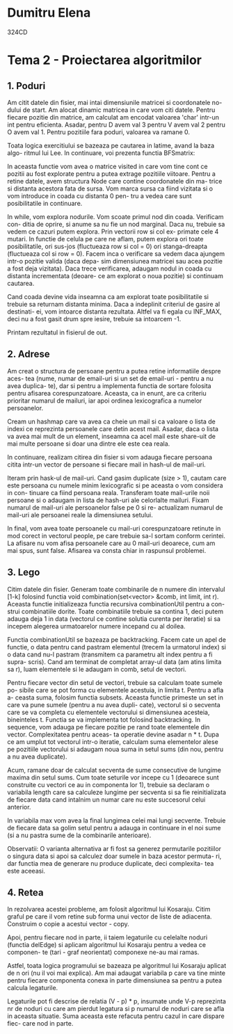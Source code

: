 # Dumitru Elena
324CD

# Tema 2 - Proiectarea algoritmilor

## 1. Poduri

Am citit datele din fisier, mai intai dimensiunile matricei si coordonatele no-
dului de start. 
Am alocat dinamic matricea in care vom citi datele.
Pentru fiecare pozitie din matrice, am calculat am encodat valoarea 'char' 
intr-un int pentru eficienta. Asadar, pentru D avem val 3
				      pentru V avem val 2
				      pentru O avem val 1.
Pentru pozitiile fara poduri, valoarea va ramane 0.

Toata logica exercitiului se bazeaza pe cautarea in latime, avand la baza algo-
ritmul lui Lee. In continuare, voi prezenta functia BFSmatrix: <br />

In aceasta functie vom avea o matrice visited in care vom tine cont ce pozitii
au fost explorate pentru a putea extrage pozitiile viitoare.
Pentru a retine datele, avem structura Node care contine coordonatele din ma-
trice si distanta acestora fata de sursa.
Vom marca sursa ca fiind vizitata si o vom introduce in coada cu distanta 0 pen-
tru a vedea care sunt posibilitatile in continuare. <br />

In while, vom explora nodurile. Vom scoate primul nod din coada. Verificam con-
ditia de oprire, si anume sa nu fie un nod marginal.
Daca nu, trebuie sa vedem ce cazuri putem explora. Prin vectorii row si col ex-
primate cele 4 mutari. In functie de celula pe care ne aflam, putem explora ori
toate posibilitatile, ori sus-jos (fluctueaza row si col = 0) ori stanga-dreapta
(fluctueaza col si row = 0). 
Facem inca o verificare sa vedem daca ajungem intr-o pozitie valida (daca depa-
sim dimensiunea matricei sau acea pozitie a fost deja vizitata).
Daca trece verificarea, adaugam nodul in coada cu distanta incrementata (deoare-
ce am explorat o noua pozitie) si continuam cautarea. <br />

Cand coada devine vida inseamna ca am explorat toate posibilitatile si trebuie
sa returnam distanta minima. Daca a indeplinit criteriul de gasire al destinati-
ei, vom intoarce distanta rezultata. Altfel va fi egala cu INF_MAX, deci nu a 
fost gasit drum spre iesire, trebuie sa intoarcem -1. <br />

Printam rezultatul in fisierul de out.


## 2. Adrese

Am creat o structura de persoane pentru a putea retine informatiile despre aces-
tea (nume, numar de email-uri si un set de email-uri - pentru a nu avea duplica-
te), dar si pentru a implementa functia de sortare folosita pentru afisarea
corespunzatoare. Aceasta, ca in enunt, are ca criteriu prioritar numarul de 
mailuri, iar apoi ordinea lexicografica a numelor persoanelor. <br />

Cream un hashmap care va avea ca cheie un mail si ca valoare o lista de indexi
ce reprezinta persoanele care detin acest mail. Asadar, daca o lista va avea mai
mult de un element, inseamna ca acel mail este share-uit de mai multe persoane
si doar una dintre ele este cea reala. <br />

In continuare, realizam citirea din fisier si vom adauga fiecare persoana citita
intr-un vector de persoane si fiecare mail in hash-ul de mail-uri. <br />

Iteram prin hask-ul de mail-uri. Cand gasim duplicate (size > 1), cautam care 
este persoana cu numele minim lexicografic si pe aceasta o vom considera in con-
tinuare ca fiind persoana reala. 
Transferam toate mail-urile noii persoane si o adaugam in lista de hash-uri ale
celorlalte mailuri. Fixam numarul de mail-uri ale persoanelor false pe 0 si re-
actualizam numarul de mail-uri ale persoanei reale la dimensiunea setului. <br />

In final, vom avea toate persoanele cu mail-uri corespunzatoare retinute in mod
corect in vectorul people, pe care trebuie sa-l sortam conform cerintei.
La afisare nu vom afisa persoanele care au 0 mail-uri deoarece, cum am mai spus,
sunt false. Afisarea va consta chiar in raspunsul problemei.


## 3. Lego

Citim datele din fisier. 
Generam toate combinarile de n numere din intervalul [1-k] folosind functia
void combination(set<vector<int>> &comb, int limit, int r).
Aceasta functie initializeaza functia recursiva combinationUtil pentru a con-
strui combinatiile dorite. Toate combinatiile trebuie sa contina 1, deci putem
adauga deja 1 in data (vectorul ce contine solutia curenta per iteratie) si sa
incepem alegerea urmatoarelor numere incepand cu al doilea. <br />

Functia combinationUtil se bazeaza pe backtracking. Facem cate un apel de 
functie, o data pentru cand pastram elementul (trecem la urmatorul index) si o
data cand nu-l pastram (transmitem ca parametru alt index pentru a fi supra-
scris). Cand am terminat de completat array-ul data (am atins limita sa r), 
luam elementele si le adaugam in comb, setul de vectori. <br />

Pentru fiecare vector din setul de vectori, trebuie sa calculam toate sumele po-
sibile care se pot forma cu elementele acestuia, in limita t. Pentru a afla a-
ceasta suma, folosim functia subsets.
Aceasta functie primeste un set in care va pune sumele (pentru a nu avea dupli-
cate), vectorul si o secventa care se va completa cu elementele vectorului si
dimensiunea acesteia, bineinteles t.
Functia se va implementa tot folosind backtracking. In sequence, vom adauga pe
fiecare pozitie pe rand toate elementele din vector. Complexitatea pentru aceas-
ta operatie devine asadar n * t. Dupa ce am umplut tot vectorul intr-o iteratie,
calculam suma elementelor alese pe pozitiile vectorului si adaugam noua suma
in setul sums (din nou, pentru a nu avea duplicate). <br />

Acum, ramane doar de calculat secventa de sume consecutive de lungime maxima din
setul sums. Cum toate seturile vor incepe cu 1 (deoarece sunt construite cu 
vectori ce au in componenta lor 1), trebuie sa declaram o variabila length care 
sa calculeze lungime per secventa si sa fie reinitializata de fiecare data cand
intalnim un numar care nu este succesorul celui anterior. <br />

In variabila max vom avea la final lungimea celei mai lungi secvente. Trebuie de
fiecare data sa golim setul pentru a adauga in continuare in el noi sume (si a
nu pastra sume de la combinarile anterioare). <br />

Observatii: O varianta alternativa ar fi fost sa generez permutarile pozitiilor
	o singura data si apoi sa calculez doar sumele in baza acestor permuta-
	ri, dar functia mea de generare nu produce duplicate, deci complexita-
	tea este aceeasi.


## 4. Retea 

In rezolvarea acestei probleme, am folosit algoritmul lui Kosaraju. 
Citim graful pe care il vom retine sub forma unui vector de liste de adiacenta.
Construim o copie a acestui vector - copy. <br />

Apoi, pentru fiecare nod in parte, ii taiem legaturile cu celelalte noduri 
(functia delEdge) si aplicam algoritmul lui Kosaraju pentru a vedea ce componen-
te (tari - graf neorientat) componexe ne-au mai ramas. <br />

Astfel, toata logica programului se bazeaza pe algoritmul lui Kosaraju aplicat
de n ori (nu il voi mai explica). Am mai adaugat variabila p care va tine minte
pentru fiecare componenta conexa in parte dimensiunea sa pentru a putea calcula
legaturile. <br />

Legaturile pot fi descrise de relatia (V - p) * p, insumate unde V-p reprezinta
nr de noduri cu care am pierdut legatura si p numarul de noduri care se afla in
aceasta situatie. Suma aceasta este refacuta pentru cazul in care dispare fiec-
care nod in parte.









